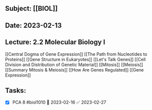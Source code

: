## Subject: [[BIOL]]
## Date: 2023-02-13
## Lecture: 2.2 Molecular Biology I

[[Central Dogma of Gene Expression]]
[[The Path from Nucleotides to Proteins]]
[[Gene Structure in Eukaryotes]]
[[Let's Talk Genes]]
[[Cell Division and Distribution of Genetic Material]]
[[Mitosis]]
[[Meiosis]]
[[Summary Mitosis & Meiosis]]
[[How Are Genes Regulated]]
[[Gene Expression]]

## Tasks:
- [x] PCA 8 #biol1010 📅 2023-02-16 ✅ 2023-02-27